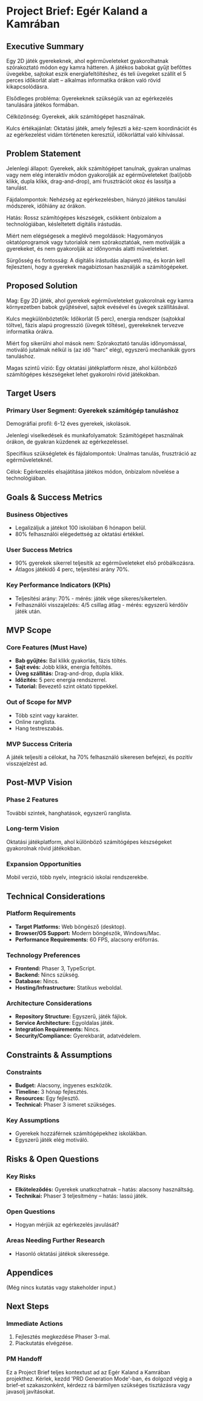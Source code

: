 # Project Brief: Egér Kaland a Kamrában

## Executive Summary

Egy 2D játék gyerekeknek, ahol egérműveleteket gyakorolhatnak szórakoztató módon egy kamra hátteren. A játékos babokat gyűjt befőttes üvegekbe, sajtokat eszik energiafeltöltéshez, és teli üvegeket szállít el 5 perces időkorlát alatt – alkalmas informatika órákon való rövid kikapcsolódásra.

Elsődleges probléma: Gyerekeknek szükségük van az egérkezelés tanulására játékos formában.

Célközönség: Gyerekek, akik számítógépet használnak.

Kulcs értékajánlat: Oktatási játék, amely fejleszti a kéz-szem koordinációt és az egérkezelést vidám történeten keresztül, időkorláttal való kihívással.

## Problem Statement

Jelenlegi állapot: Gyerekek, akik számítógépet tanulnak, gyakran unalmas vagy nem elég interaktív módon gyakorolják az egérműveleteket (bal/jobb klikk, dupla klikk, drag-and-drop), ami frusztrációt okoz és lassítja a tanulást.

Fájdalompontok: Nehézség az egérkezelésben, hiányzó játékos tanulási módszerek, időhiány az órákon.

Hatás: Rossz számítógépes készségek, csökkent önbizalom a technológiában, késleltetett digitális írástudás.

Miért nem elégségesek a meglévő megoldások: Hagyományos oktatóprogramok vagy tutorialok nem szórakoztatóak, nem motiválják a gyerekeket, és nem gyakorolják az időnyomás alatti műveleteket.

Sürgősség és fontosság: A digitális írástudás alapvető ma, és korán kell fejleszteni, hogy a gyerekek magabiztosan használják a számítógépeket.

## Proposed Solution

Mag: Egy 2D játék, ahol gyerekek egérműveleteket gyakorolnak egy kamra környezetben babok gyűjtésével, sajtok evésével és üvegek szállításával.

Kulcs megkülönböztetők: Időkorlát (5 perc), energia rendszer (sajtokkal töltve), fázis alapú progresszió (üvegek töltése), gyerekeknek tervezve informatika órákra.

Miért fog sikerülni ahol mások nem: Szórakoztató tanulás időnyomással, motiváló jutalmak nélkül is (az idő "harc" elég), egyszerű mechanikák gyors tanuláshoz.

Magas szintű vízió: Egy oktatási játékplatform része, ahol különböző számítógépes készségeket lehet gyakorolni rövid játékokban.

## Target Users

### Primary User Segment: Gyerekek számítógép tanuláshoz

Demográfiai profil: 6-12 éves gyerekek, iskolások.

Jelenlegi viselkedések és munkafolyamatok: Számítógépet használnak órákon, de gyakran küzdenek az egérkezeléssel.

Specifikus szükségletek és fájdalompontok: Unalmas tanulás, frusztráció az egérműveleteknél.

Célok: Egérkezelés elsajátítása játékos módon, önbizalom növelése a technológiában.

## Goals & Success Metrics

### Business Objectives
- Legalizáljuk a játékot 100 iskolában 6 hónapon belül.
- 80% felhasználói elégedettség az oktatási értékkel.

### User Success Metrics
- 90% gyerekek sikerrel teljesítik az egérműveleteket első próbálkozásra.
- Átlagos játékidő 4 perc, teljesítési arány 70%.

### Key Performance Indicators (KPIs)
- Teljesítési arány: 70% - mérés: játék vége sikeres/sikertelen.
- Felhasználói visszajelzés: 4/5 csillag átlag - mérés: egyszerű kérdőív játék után.

## MVP Scope

### Core Features (Must Have)
- **Bab gyűjtés:** Bal klikk gyakorlás, fázis töltés.
- **Sajt evés:** Jobb klikk, energia feltöltés.
- **Üveg szállítás:** Drag-and-drop, dupla klikk.
- **Időzítés:** 5 perc energia rendszerrel.
- **Tutorial:** Bevezető szint oktató tippekkel.

### Out of Scope for MVP
- Több szint vagy karakter.
- Online ranglista.
- Hang testreszabás.

### MVP Success Criteria
A játék teljesíti a célokat, ha 70% felhasználó sikeresen befejezi, és pozitív visszajelzést ad.

## Post-MVP Vision

### Phase 2 Features
További szintek, hanghatások, egyszerű ranglista.

### Long-term Vision
Oktatási játékplatform, ahol különböző számítógépes készségeket gyakorolnak rövid játékokban.

### Expansion Opportunities
Mobil verzió, több nyelv, integráció iskolai rendszerekbe.

## Technical Considerations

### Platform Requirements
- **Target Platforms:** Web böngésző (desktop).
- **Browser/OS Support:** Modern böngészők, Windows/Mac.
- **Performance Requirements:** 60 FPS, alacsony erőforrás.

### Technology Preferences
- **Frontend:** Phaser 3, TypeScript.
- **Backend:** Nincs szükség.
- **Database:** Nincs.
- **Hosting/Infrastructure:** Statikus weboldal.

### Architecture Considerations
- **Repository Structure:** Egyszerű, játék fájlok.
- **Service Architecture:** Egyoldalas játék.
- **Integration Requirements:** Nincs.
- **Security/Compliance:** Gyerekbarát, adatvédelem.

## Constraints & Assumptions

### Constraints
- **Budget:** Alacsony, ingyenes eszközök.
- **Timeline:** 3 hónap fejlesztés.
- **Resources:** Egy fejlesztő.
- **Technical:** Phaser 3 ismeret szükséges.

### Key Assumptions
- Gyerekek hozzáférnek számítógépekhez iskolákban.
- Egyszerű játék elég motiváló.

## Risks & Open Questions

### Key Risks
- **Elköteleződés:** Gyerekek unatkozhatnak – hatás: alacsony használtság.
- **Technikai:** Phaser 3 teljesítmény – hatás: lassú játék.

### Open Questions
- Hogyan mérjük az egérkezelés javulását?

### Areas Needing Further Research
- Hasonló oktatási játékok sikeressége.

## Appendices
(Még nincs kutatás vagy stakeholder input.)

## Next Steps

### Immediate Actions
1. Fejlesztés megkezdése Phaser 3-mal.
2. Piackutatás elvégzése.

### PM Handoff
Ez a Project Brief teljes kontextust ad az Egér Kaland a Kamrában projekthez. Kérlek, kezdd 'PRD Generation Mode'-ban, és dolgozd végig a brief-et szakaszonként, kérdezz rá bármilyen szükséges tisztázásra vagy javasolj javításokat.